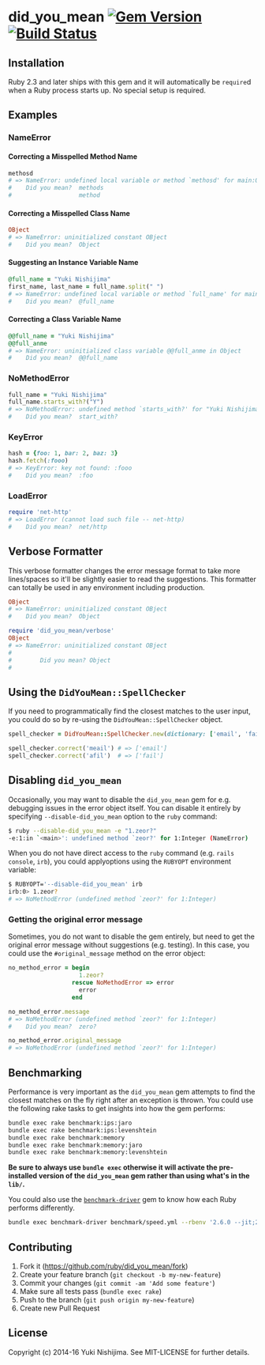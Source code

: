 # did_you_mean [![Gem Version](https://badge.fury.io/rb/did_you_mean.svg)](https://rubygems.org/gems/did_you_mean) [![Build Status](https://travis-ci.org/ruby/did_you_mean.svg?branch=master)](https://travis-ci.org/ruby/did_you_mean)

## Installation

Ruby 2.3 and later ships with this gem and it will automatically be `require`d when a Ruby process starts up. No special setup is required.

## Examples

### NameError

#### Correcting a Misspelled Method Name

```ruby
methosd
# => NameError: undefined local variable or method `methosd' for main:Object
#    Did you mean?  methods
#                   method
```

#### Correcting a Misspelled Class Name

```ruby
OBject
# => NameError: uninitialized constant OBject
#    Did you mean?  Object
```

#### Suggesting an Instance Variable Name

```ruby
@full_name = "Yuki Nishijima"
first_name, last_name = full_name.split(" ")
# => NameError: undefined local variable or method `full_name' for main:Object
#    Did you mean?  @full_name
```

#### Correcting a Class Variable Name

```ruby
@@full_name = "Yuki Nishijima"
@@full_anme
# => NameError: uninitialized class variable @@full_anme in Object
#    Did you mean?  @@full_name
```

### NoMethodError

```ruby
full_name = "Yuki Nishijima"
full_name.starts_with?("Y")
# => NoMethodError: undefined method `starts_with?' for "Yuki Nishijima":String
#    Did you mean?  start_with?
```

### KeyError

```ruby
hash = {foo: 1, bar: 2, baz: 3}
hash.fetch(:fooo)
# => KeyError: key not found: :fooo
#    Did you mean?  :foo
```

### LoadError

```ruby
require 'net-http'
# => LoadError (cannot load such file -- net-http)
#    Did you mean?  net/http
```

## Verbose Formatter

This verbose formatter changes the error message format to take more lines/spaces so it'll be slightly easier to read the suggestions. This formatter can totally be used in any environment including production.

```ruby
OBject
# => NameError: uninitialized constant OBject
#    Did you mean?  Object

require 'did_you_mean/verbose'
OBject
# => NameError: uninitialized constant OBject
#
#        Did you mean? Object
#
```

## Using the `DidYouMean::SpellChecker`

If you need to programmatically find the closest matches to the user input, you could do so by re-using the `DidYouMean::SpellChecker` object.

```ruby
spell_checker = DidYouMean::SpellChecker.new(dictionary: ['email', 'fail', 'eval'])

spell_checker.correct('meail') # => ['email']
spell_checker.correct('afil')  # => ['fail']
```

## Disabling `did_you_mean`

Occasionally, you may want to disable the `did_you_mean` gem for e.g. debugging issues in the error object itself. You
can disable it entirely by specifying `--disable-did_you_mean` option to the `ruby` command:

```bash
$ ruby --disable-did_you_mean -e "1.zeor?"
-e:1:in `<main>': undefined method `zeor?' for 1:Integer (NameError)
```

When you do not have direct access to the `ruby` command (e.g. `rails console`, `irb`), you could applyoptions using the
`RUBYOPT` environment variable:

```bash
$ RUBYOPT='--disable-did_you_mean' irb
irb:0> 1.zeor?
# => NoMethodError (undefined method `zeor?' for 1:Integer)
```

### Getting the original error message

Sometimes, you do not want to disable the gem entirely, but need to get the original error message without suggestions
(e.g. testing). In this case, you could use the `#original_message` method on the error object:

```ruby
no_method_error = begin
                    1.zeor?
                  rescue NoMethodError => error
                    error
                  end

no_method_error.message
# => NoMethodError (undefined method `zeor?' for 1:Integer)
#    Did you mean?  zero?

no_method_error.original_message
# => NoMethodError (undefined method `zeor?' for 1:Integer)
```

## Benchmarking

Performance is very important as the `did_you_mean` gem attempts to find the closest matches on the fly right after an exception
is thrown. You could use the following rake tasks to get insights into how the gem performs:

```bash
bundle exec rake benchmark:ips:jaro
bundle exec rake benchmark:ips:levenshtein
bundle exec rake benchmark:memory
bundle exec rake benchmark:memory:jaro
bundle exec rake benchmark:memory:levenshtein
```

**Be sure to always use `bundle exec` otherwise it will activate the pre-installed version of the `did_you_mean`
 gem rather than using what's in the `lib/`.**

You could also use the [`benchmark-driver`](https://github.com/benchmark-driver/benchmark-driver) gem to know how each
Ruby performs differently.

```bash
bundle exec benchmark-driver benchmark/speed.yml --rbenv '2.6.0 --jit;2.6.0;2.5.3;truffleruby-1.0.0-rc10' --run-duration 30
```

## Contributing

1. Fork it (https://github.com/ruby/did_you_mean/fork)
2. Create your feature branch (`git checkout -b my-new-feature`)
3. Commit your changes (`git commit -am 'Add some feature'`)
4. Make sure all tests pass (`bundle exec rake`)
5. Push to the branch (`git push origin my-new-feature`)
6. Create new Pull Request

## License

Copyright (c) 2014-16 Yuki Nishijima. See MIT-LICENSE for further details.
